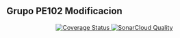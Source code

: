 ## Grupo PE102 Modificacion

<p align="center">
  <a href='https://coveralls.io/github/alu0101413938/lunes1?branch=main'><img src='https://coveralls.io/repos/github/alu0101413938/lunes1/badge.svg?branch=main' alt='Coverage Status' />
  </a>
  <a href="https://sonarcloud.io/summary/new_code?id=alu0101413938_lunes1">
    <img alt="SonarCloud Quality" src="https://sonarcloud.io/api/project_badges/measure?project=alu0101413938_lunes1&metric=alert_status">
  </a>
</p>